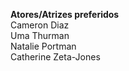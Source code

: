 <b> Atores/Atrizes preferidos</b>
<br>Cameron Diaz
<br>Uma Thurman
<br>Natalie Portman
<br>Catherine Zeta-Jones
